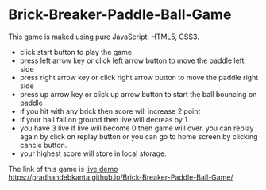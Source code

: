# Brick-Breaker-Paddle-Ball-Game

This game is maked using pure JavaScript, HTML5, CSS3. 
<ul>
    <li>click start button to play the game</li>
    <li>press left arrow key or click left arrow button to move the paddle left side</li>
    <li>press right arrow key or click right arrow button to move the paddle right side</li>
    <li>press up arrow key or click up arrow button to start the ball bouncing on paddle</li>
    <li>if you hit with any brick then score will increase 2 point</li>
    <li>if your ball fall on ground then live will decreas by 1</li>
    <li>you have 3 live if live will become 0 then game will over. you can replay again by click on replay button or you can go to home screen by clicking cancle button.</li>
    <li>your highest score will store in local storage.</li>
</ul>
The link of this game is <a href="https://pradhandebkanta.github.io/Brick-Breaker-Paddle-Ball-Game/" target="_blank">live demo</a>
<br/><a href="https://pradhandebkanta.github.io/Brick-Breaker-Paddle-Ball-Game/" target="_blank">https://pradhandebkanta.github.io/Brick-Breaker-Paddle-Ball-Game/</a>